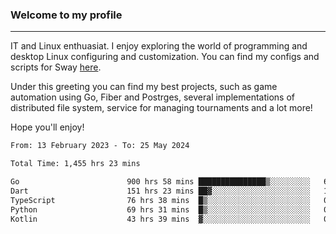 ### Welcome to my profile

---

IT and Linux enthuasiat. I enjoy exploring the world of programming and desktop Linux configuring and customization. You can find my configs and scripts for Sway [here](https://github.com/uroborosq/mess-of-linux-configurations).

Under this greeting you can find my best projects, such as game automation using Go, Fiber and Postrges, several implementations of distributed file system, service for managing tournaments and a lot more!

Hope you'll enjoy!

<!-- <div display="block">
 	<img align="left" width="48%" alt="isocalendar" src=".github/metrics/isocalendar_metrics.svg" />
	<img align="center" width="48%" alt="contributions" src=".github/metrics/contributions_metrics.svg" />
	<img align="center" alt="languages" src=".github/metrics/languages_metrics.svg" />
</div> -->

<!-- ![](https://komarev.com/ghpvc/?username=uroborosq&color=success&style=flat-square) -->
<!-- [](https://img.shields.io/github/last-commit/uroborosq/uroborosq?label=Profile%20updated&style=flat-square) -->

<!--START_SECTION:waka-->

```txt
From: 13 February 2023 - To: 25 May 2024

Total Time: 1,455 hrs 23 mins

Go                        900 hrs 58 mins ███████████████▒░░░░░░░░░   61.28 %
Dart                      151 hrs 23 mins ██▓░░░░░░░░░░░░░░░░░░░░░░   10.30 %
TypeScript                76 hrs 38 mins  █▒░░░░░░░░░░░░░░░░░░░░░░░   05.21 %
Python                    69 hrs 31 mins  █▒░░░░░░░░░░░░░░░░░░░░░░░   04.73 %
Kotlin                    43 hrs 39 mins  ▓░░░░░░░░░░░░░░░░░░░░░░░░   02.97 %
```

<!--END_SECTION:waka-->
